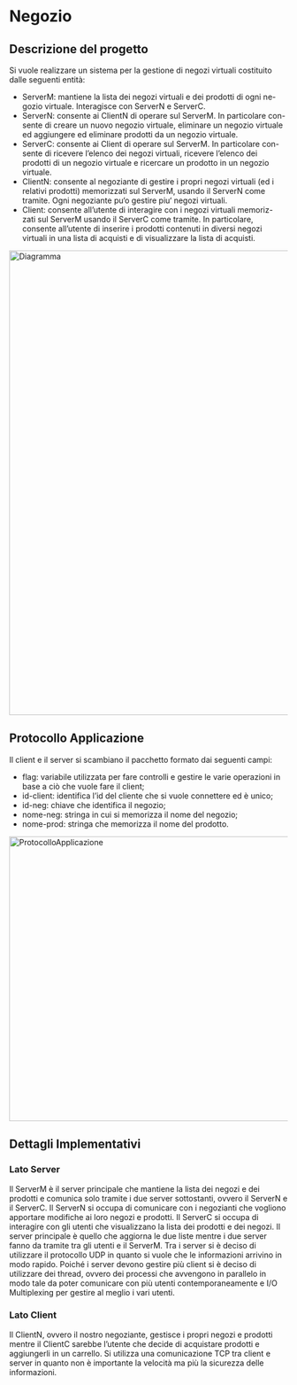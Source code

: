 # Negozio

## Descrizione del progetto
Si vuole realizzare un sistema per la gestione di negozi virtuali costituito dalle seguenti entità:
- ServerM: mantiene la lista dei negozi virtuali e dei prodotti di ogni ne- gozio virtuale. Interagisce con ServerN e ServerC.
- ServerN: consente ai ClientN di operare sul ServerM. In particolare con- sente di creare un nuovo negozio virtuale, eliminare un negozio virtuale ed aggiungere ed eliminare prodotti da un negozio virtuale.
- ServerC: consente ai Client di operare sul ServerM. In particolare con- sente di ricevere l’elenco dei negozi virtuali, ricevere l’elenco dei prodotti di un negozio virtuale e ricercare un prodotto in un negozio virtuale.
- ClientN: consente al negoziante di gestire i propri negozi virtuali (ed i relativi prodotti) memorizzati sul ServerM, usando il ServerN come tramite. Ogni negoziante pu‘o gestire piu‘ negozi virtuali.
- Client: consente all’utente di interagire con i negozi virtuali memoriz- zati sul ServerM usando il ServerC come tramite. In particolare, consente all’utente di inserire i prodotti contenuti in diversi negozi virtuali in una lista di acquisti e di visualizzare la lista di acquisti.
<img width="839" alt="Diagramma" src="https://user-images.githubusercontent.com/46711940/112025062-15c9b400-8b35-11eb-83eb-6f86a4603991.png">

## Protocollo Applicazione
Il client e il server si scambiano il pacchetto formato dai seguenti campi: 
- flag: variabile utilizzata per fare controlli e gestire le varie operazioni in base a ciò che vuole fare il client;
- id-client: identifica l’id del cliente che si vuole connettere ed è unico;
- id-neg: chiave che identifica il negozio;
- nome-neg: stringa in cui si memorizza il nome del negozio; 
- nome-prod: stringa che memorizza il nome del prodotto.
<img width="514" alt="ProtocolloApplicazione" src="https://user-images.githubusercontent.com/46711940/112025548-9092cf00-8b35-11eb-94af-d9d15293243c.png">

## Dettagli Implementativi
### Lato Server
Il ServerM è il server principale che mantiene la lista dei negozi e dei prodotti e comunica solo tramite i due server sottostanti, ovvero il ServerN e il ServerC. Il ServerN si occupa di comunicare con i negozianti che vogliono apportare modifiche ai loro negozi e prodotti. Il ServerC si occupa di interagire con gli utenti che visualizzano la lista dei prodotti e dei negozi. Il server principale è quello che aggiorna le due liste mentre i due server fanno da tramite tra gli utenti e il ServerM. Tra i server si è deciso di utilizzare il protocollo UDP in quanto si vuole che le informazioni arrivino in modo rapido. Poiché i server devono gestire più client si è deciso di utilizzare dei thread, ovvero dei processi che avvengono in parallelo in modo tale da poter comunicare con più utenti contemporaneamente e I/O Multiplexing per gestire al meglio i vari utenti.

### Lato Client
Il ClientN, ovvero il nostro negoziante, gestisce i propri negozi e prodotti mentre il ClientC sarebbe l’utente che decide di acquistare prodotti e aggiungerli in un carrello. Si utilizza una comunicazione TCP tra client e server in quanto non è importante la velocità ma più la sicurezza delle informazioni.
